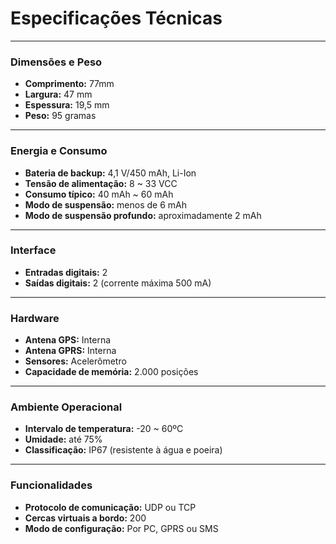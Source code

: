 # Especificações Técnicas

---

### Dimensões e Peso
* **Comprimento:** 77mm
* **Largura:** 47 mm
* **Espessura:** 19,5 mm
* **Peso:** 95 gramas

---

### Energia e Consumo
* **Bateria de backup:** 4,1 V/450 mAh, Li-Ion
* **Tensão de alimentação:** 8 ~ 33 VCC
* **Consumo típico:** 40 mAh ~ 60 mAh
* **Modo de suspensão:** menos de 6 mAh
* **Modo de suspensão profundo:** aproximadamente 2 mAh

---

### Interface
* **Entradas digitais:** 2
* **Saídas digitais:** 2 (corrente máxima 500 mA)

---

### Hardware
* **Antena GPS:** Interna
* **Antena GPRS:** Interna
* **Sensores:** Acelerômetro
* **Capacidade de memória:** 2.000 posições

---

### Ambiente Operacional
* **Intervalo de temperatura:** -20 ~ 60ºC
* **Umidade:** até 75%
* **Classificação:** IP67 (resistente à água e poeira)

---

### Funcionalidades
* **Protocolo de comunicação:** UDP ou TCP
* **Cercas virtuais a bordo:** 200
* **Modo de configuração:** Por PC, GPRS ou SMS
